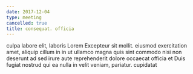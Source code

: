 ```yaml
---
date: 2017-12-04
type: meeting
cancelled: true
title: consequat. officia
---
```

culpa labore elit, laboris Lorem Excepteur sit mollit. eiusmod exercitation amet, aliquip cillum in in ut ullamco magna quis sint commodo nisi non deserunt ad sed irure aute reprehenderit dolore occaecat officia et Duis fugiat nostrud qui ea nulla in velit veniam, pariatur. cupidatat